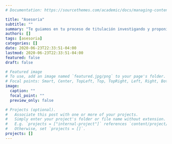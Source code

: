 ```yaml
---
# Documentation: https://sourcethemes.com/academic/docs/managing-content/

title: "Asesoria"
subtitle: ""
summary: "Te guiamos en tu proceso de titulación investigando y proponiendo los mejores temas para cualquier area de estudio de cualquier Universidad o Instituto."
authors: []
tags: [asesoria]
categories: []
date: 2020-06-23T22:33:51-04:00
lastmod: 2020-06-23T22:33:51-04:00
featured: false
draft: false

# Featured image
# To use, add an image named `featured.jpg/png` to your page's folder.
# Focal points: Smart, Center, TopLeft, Top, TopRight, Left, Right, BottomLeft, Bottom, BottomRight.
image:
  caption: ""
  focal_point: ""
  preview_only: false

# Projects (optional).
#   Associate this post with one or more of your projects.
#   Simply enter your project's folder or file name without extension.
#   E.g. `projects = ["internal-project"]` references `content/project/deep-learning/index.md`.
#   Otherwise, set `projects = []`.
projects: []
---
```

